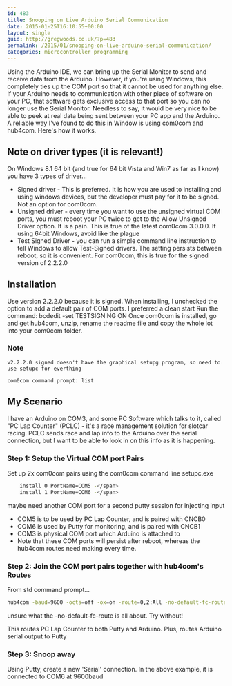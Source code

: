 ```yaml
---
id: 483
title: Snooping on Live Arduino Serial Communication
date: 2015-01-25T16:10:55+00:00
layout: single
guid: http://gregwoods.co.uk/?p=483
permalink: /2015/01/snooping-on-live-arduino-serial-communication/
categories: microcontroller programming 
---
```


Using the Arduino IDE, we can bring up the Serial Monitor to send and receive data from the Arduino. However, if you're using Windows, this completely ties up the COM port so that it cannot be used for anything else. If your Arduino needs to communication with other piece of software on your PC, that software gets exclusive access to that port so you can no longer use the Serial Monitor. Needless to say, it would be very nice to be able to peek at real data being sent between your PC app and the Arduino. A reliable way I've found to do this in Window is using com0com and hub4com. Here's how it works.

## Note on driver types **(it is relevant!)**

On Windows 8.1 64 bit (and true for 64 bit Vista and Win7 as far as I know) you have 3 types of driver...

* Signed driver - This is preferred. It is how you are used to installing and using windows devices, but the developer must pay for it to be signed. Not an option for com0com.
* Unsigned driver - every time you want to use the unsigned virtual COM ports, you must reboot your PC twice to get to the Allow Unsigned Driver option. It is a pain. This is true of the latest com0com 3.0.0.0. If using 64bit Windows, avoid like the plague
* Test Signed Driver - you can run a simple command line instruction to tell Windows to allow Test-Signed drivers. The setting persists between reboot, so it is convenient. For com0com, this is true for the signed version of 2.2.2.0

## Installation

Use version 2.2.2.0 because it is signed. When installing, I unchecked the option to add a default pair of COM ports. I preferred a clean start Run the command: bcdedit -set TESTSIGNING ON Once com0com is installed, go and get hub4com, unzip, rename the readme file and copy the whole lot into your com0com folder.

### Note

    v2.2.2.0 signed doesn't have the graphical setupg program, so need to use setupc for everthing

    com0com command prompt: list

## My Scenario

I have an Arduino on COM3, and some PC Software which talks to it, called "PC Lap Counter" (PCLC) - it's a race management solution for slotcar racing. PCLC sends race and lap info to the Arduino over the serial connection, but I want to be able to look in on this info as it is happening.

### Step 1: Setup the Virtual COM port Pairs

Set up 2x com0com pairs using the com0com command line setupc.exe

```sh
    install 0 PortName=COM5 -</span>
    install 1 PortName=COM6 -</span>
```

maybe need another COM port for a second putty session for injecting input

* COM5 is to be used by PC Lap Counter, and is paired with CNCB0
* COM6 is used by Putty for monitoring, and is paired with CNCB1
* COM3 is physical COM port which Arduino is attached to
* Note that these COM ports will persist after reboot, whereas the hub4com routes need making every time.

### Step 2: Join the COM port pairs together with hub4com's Routes

From std command prompt...

```sh
hub4com -baud=9600 -octs=off -ox=on -route=0,2:All -no-default-fc-route=0,1:All \\.\CNCB0 \\.\CNCB1  \\.\COM3
```
  
unsure what the -no-default-fc-route is all about. Try without!

This routes PC Lap Counter to both Putty and Arduino. Plus, routes Arduino serial output to Putty

### Step 3: Snoop away

Using Putty, create a new 'Serial' connection. In the above example, it is connected to COM6 at 9600baud

